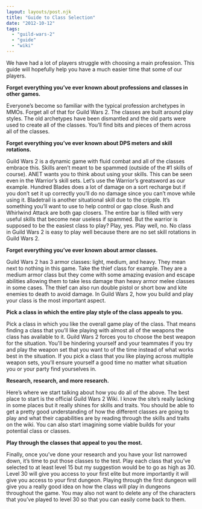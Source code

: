 ```yaml
---
layout: layouts/post.njk
title: "Guide to Class Selection"
date: "2012-10-12"
tags: 
  - "guild-wars-2"
  - "guide"
  - "wiki"
---
```


We have had a lot of players struggle with choosing a main profession. This guide will hopefully help you have a much easier time that some of our players.

**Forget everything you’ve ever known about professions and classes in other games.**

Everyone’s become so familiar with the typical profession archetypes in MMOs. Forget all of that for Guild Wars 2. The classes are built around play styles. The old archetypes have been dismantled and the old parts were used to create all of the classes. You’ll find bits and pieces of them across all of the classes.

**Forget everything you’ve ever known about DPS meters and skill rotations.**

Guild Wars 2 is a dynamic game with fluid combat and all of the classes embrace this. Skills aren’t meant to be spammed (outside of the #1 skills of course). ANET wants you to think about using your skills. This can be seen even in the Warrior’s skill sets. Let’s use the Warrior’s greatsword as our example. Hundred Blades does a lot of damage on a sort recharge but if you don’t set it up correctly you’ll do no damage since you can’t move while using it. Bladetrail is another situational skill due to the cripple. It’s something you’ll want to use to help control or gap close. Rush and Whirlwind Attack are both gap closers. The entire bar is filled with very useful skills that become near useless if spammed. But the warrior is supposed to be the easiest class to play? Play, yes. Play well, no. No class in Guild Wars 2 is easy to play well because there are no set skill rotations in Guild Wars 2.

**Forget everything you’ve ever known about armor classes.**

Guild Wars 2 has 3 armor classes: light, medium, and heavy. They mean next to nothing in this game. Take the thief class for example. They are a medium armor class but they come with some amazing evasion and escape abilities allowing them to take less damage than heavy armor melee classes in some cases. The thief can also run double pistol or short bow and kite enemies to death to avoid damage. In Guild Wars 2, how you build and play your class is the most important aspect.

**Pick a class in which the entire play style of the class appeals to you.**

Pick a class in which you like the overall game play of the class. That means finding a class that you’ll like playing with almost all of the weapons the class has available to it. Guild Wars 2 forces you to choose the best weapon for the situation. You'll be hindering yourself and your teammates if you try and play the weapon set that you want to of the time instead of what works best in the situation. If you pick a class that you like playing across multiple weapon sets, you’ll ensure yourself a good time no matter what situation you or your party find yourselves in.

**Research, research, and more research.**

Here’s where we start talking about how you do all of the above. The best place to start is the official Guild Wars 2 Wiki. I know the site’s really lacking in some places but it really shines for skills and traits. You should be able to get a pretty good understanding of how the different classes are going to play and what their capabilities are by reading through the skills and traits on the wiki. You can also start imagining some viable builds for your potential class or classes.

**Play through the classes that appeal to you the most.**

Finally, once you’ve done your research and you have your list narrowed down, it’s time to put those classes to the test. Play each class that you’ve selected to at least level 15 but my suggestion would be to go as high as 30. Level 30 will give you access to your first elite but more importantly it will give you access to your first dungeon. Playing through the first dungeon will give you a really good idea on how the class will play in dungeons throughout the game. You may also not want to delete any of the characters that you’ve played to level 30 so that you can easily come back to them.
